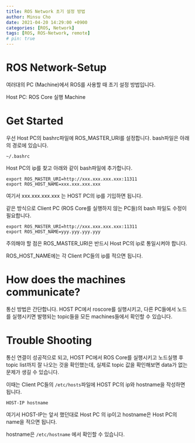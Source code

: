 ```yaml
---
title: ROS Network 초기 설정 방법
author: Minsu Cho
date: 2021-04-20 14:29:00 +0900
categories: [ROS, Network]
tags: [ROS, ROS-Network, remote]
# pin: true
---
```



ROS Network-Setup
========

여러대의 PC (Machine)에서 ROS를 사용할 때 초기 설정 방법입니다.

Host PC: ROS Core 실행 Machine

# Get Started

우선 Host PC의 bashrc파일에 ROS_MASTER_URI를 설정합니다. bash파일은 아래의 경로에 있습니다.

`~/.bashrc`

Host PC의 ip를 찾고 아래와 같이 bash파일에 추가합니다.
```
export ROS_MASTER_URI=http://xxx.xxx.xxx.xxx:11311
export ROS_HOST_NAME=xxx.xxx.xxx.xxx
```
여기서 xxx.xxx.xxx.xxx 는 HOST PC의 ip를 기입하면 됩니다.

같은 방식으로 Client PC (ROS Core를 실행하지 않는 PC들)의 bash 파일도 수정이 필요합니다.
```
export ROS_MASTER_URI=http://xxx.xxx.xxx.xxx:11311
export ROS_HOST_NAME=yyy.yyy.yyy.yyy
```
주의해야 할 점은 ROS_MASTER_URI은 반드시 Host PC의 ip로 통일시켜야 합니다.

ROS_HOST_NAME에는 각 Client PC들의 ip를 적으면 됩니다.


# How does the machines communicate?
통신 방법은 간단합니다. HOST PC에서 roscore를 실행시키고, 다른 PC들에서 노드를 실행시키면 발행되는 topic들을 모든 machines들에서 확인할 수 있습니다.


# Trouble Shooting
통신 연결이 성공적으로 되고, HOST PC에서 ROS Core를 실행시키고 노드실행 후 topic list까지 잘 나오는 것을 확인했는데, 실제로 topic 값을 확인해보면 data가 없는 문제가 생길 수 있습니다.

이때는 Client PC들의 `/etc/hosts`파일에 HOST PC의 ip와 hostname을 작성하면 됩니다.
```
HOST-IP	hostname
```
여기서 HOST-IP는 앞서 했던대로 Host PC 의 ip이고 hostname은 Host PC의 name을 적으면 됩니다.

hostname은 `/etc/hostname` 에서 확인할 수 있습니다.